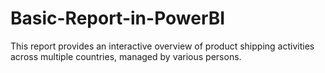 # Basic-Report-in-PowerBI
This report provides an interactive overview of product shipping activities across multiple countries, managed by various persons. 
